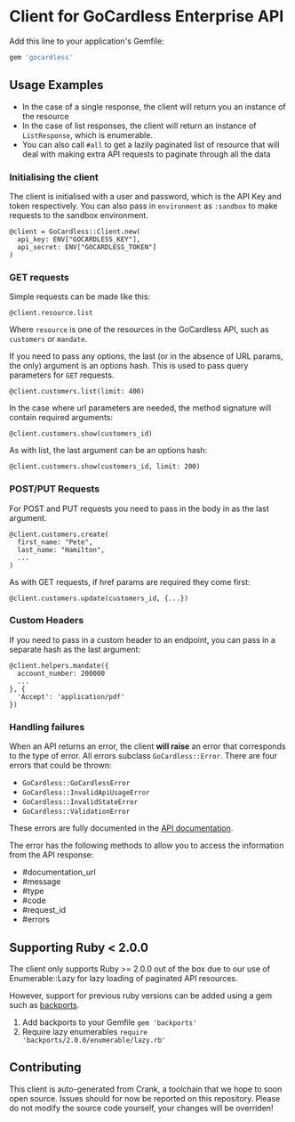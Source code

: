 # Client for GoCardless Enterprise API


Add this line to your application's Gemfile:

```ruby
gem 'gocardless'
```

## Usage Examples

- In the case of a single response, the client will return you an instance of the resource
- In the case of list responses, the client will return an instance of `ListResponse`, which is enumerable.
- You can also call `#all` to get a lazily paginated list of resource that will deal with making extra API requests to paginate through all the data

### Initialising the client

The client is initialised with a user and password, which is the API Key and token respectively. You can also pass in `environment` as `:sandbox` to make requests to the sandbox environment.

```
@client = GoCardless::Client.new(
  api_key: ENV["GOCARDLESS_KEY"],
  api_secret: ENV["GOCARDLESS_TOKEN"]
)
```

### GET requests

Simple requests can be made like this:

```
@client.resource.list
```

Where `resource` is one of the resources in the GoCardless API, such as `customers` or `mandate`.

If you need to pass any options, the last (or in the absence of URL params, the only) argument is an options hash. This is used to pass query parameters for `GET` requests.

```
@client.customers.list(limit: 400)
```

In the case where url parameters are needed, the method signature will contain required arguments:

```
@client.customers.show(customers_id)
```

As with list, the last argument can be an options hash:

```
@client.customers.show(customers_id, limit: 200)
```

### POST/PUT Requests

For POST and PUT requests you need to pass in the body in as the last argument.

```
@client.customers.create(
  first_name: "Pete",
  last_name: "Hamilton",
  ...
)
```

As with GET requests, if href params are required they come first:

```
@client.customers.update(customers_id, {...})
```

### Custom Headers

If you need to pass in a custom header to an endpoint, you can pass in a separate hash as the last argument:

```
@client.helpers.mandate({
  account_number: 200000
  ...
}, {
  'Accept': 'application/pdf'
})
```

### Handling failures

When an API returns an error, the client __will raise__ an error that corresponds to the type of error. All errors subclass `GoCardless::Error`. There are four errors that could be thrown:

- `GoCardless::GoCardlessError`
- `GoCardless::InvalidApiUsageError`
- `GoCardless::InvalidStateError`
- `GoCardless::ValidationError`

These errors are fully documented in the [API documentation](https://developer.gocardless.com/pro/#overview-errors).

The error has the following methods to allow you to access the information from the API response:

- #documentation_url
- #message
- #type
- #code
- #request_id
- #errors


## Supporting Ruby < 2.0.0
The client only supports Ruby >= 2.0.0 out of the box due to our use of
Enumerable::Lazy for lazy loading of paginated API resources.

However, support for previous ruby versions can be added using a gem such as
[backports](https://github.com/marcandre/backports).

1. Add backports to your Gemfile
   ```gem 'backports'```
2. Require lazy enumerables
   ```require 'backports/2.0.0/enumerable/lazy.rb'```

## Contributing

This client is auto-generated from Crank, a toolchain that we hope to soon open source. Issues should for now be reported on this repository. Please do not modify the source code yourself, your changes will be overriden!
